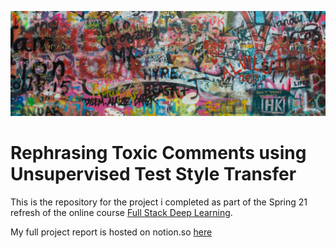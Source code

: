 ![splash](https://github.com/timjones1/rephrase-toxic-comments/blob/b930bb4b6be2b324ea99a09282b1b226ff0aeea9/hate%20graffitti.jfif)

# Rephrasing Toxic Comments using Unsupervised Test Style Transfer

This is the repository for the project i completed as part of the Spring 21 refresh of the online course [Full Stack Deep Learning](https://fullstackdeeplearning.com/spring2021/).

My full project report is hosted on notion.so [here](https://www.notion.so/Rephrasing-Toxic-Comments-using-Unsupervised-Text-Style-Transfer-a23cde34ca28496d96cce6e16a6d565f)
